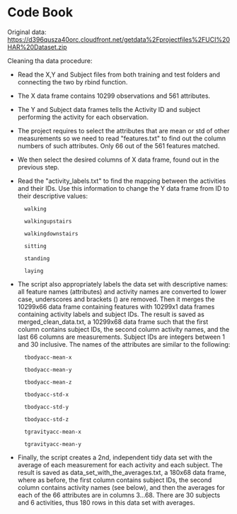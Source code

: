 Code Book
========================

Original data: https://d396qusza40orc.cloudfront.net/getdata%2Fprojectfiles%2FUCI%20HAR%20Dataset.zip

Cleaning tha data procedure:

* Read the X,Y and Subject files from both training and test folders and connecting the two by rbind function. 
* The X data frame contains 10299 observations and 561 attributes. 
* The Y and Subject data frames tells the Activity ID and subject performing the activity for each observation.
* The project requires to select the attributes that are mean or std of other measurements so we need to read "features.txt" to find out the column numbers of such attributes. Only 66 out of the 561 features matched. 
* We then select the desired columns of X data frame, found out in the previous step.
* Read the "activity_labels.txt" to find the mapping between the activities and their IDs. Use this information to change the Y data frame from ID to their descriptive values:

        walking
        
        walkingupstairs
        
        walkingdownstairs
        
        sitting
        
        standing
        
        laying

* The script also appropriately labels the data set with descriptive names: all feature names (attributes) and activity names are converted to lower case, underscores and brackets () are removed. Then it merges the 10299x66 data frame containing features with 10299x1 data frames containing activity labels and subject IDs. The result is saved as merged_clean_data.txt, a 10299x68 data frame such that the first column contains subject IDs, the second column activity names, and the last 66 columns are measurements. Subject IDs are integers between 1 and 30 inclusive. The names of the attributes are similar to the following:

        tbodyacc-mean-x 
        
        tbodyacc-mean-y 
        
        tbodyacc-mean-z 
        
        tbodyacc-std-x 
        
        tbodyacc-std-y 
        
        tbodyacc-std-z 
        
        tgravityacc-mean-x 
        
        tgravityacc-mean-y

* Finally, the script creates a 2nd, independent tidy data set with the average of each measurement for each activity and each subject. The result is saved as data_set_with_the_averages.txt, a 180x68 data frame, where as before, the first column contains subject IDs, the second column contains activity names (see below), and then the averages for each of the 66 attributes are in columns 3...68. There are 30 subjects and 6 activities, thus 180 rows in this data set with averages.
